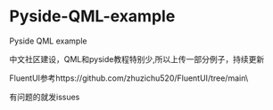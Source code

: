# Pyside-QML-example
Pyside QML example

中文社区建设，QML和pyside教程特别少,所以上传一部分例子，持续更新

FluentUI参考https://github.com/zhuzichu520/FluentUI/tree/main\

有问题的就发issues
